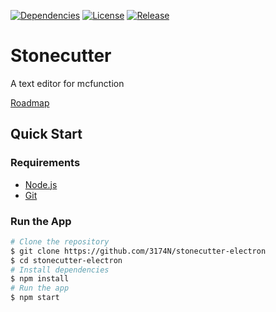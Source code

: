 [![Dependencies](https://img.shields.io/david/3174N/stonecutter-electron)](https://david-dm.org/3174N/stonecutter-electron) [![License](https://img.shields.io/github/license/3174N/stonecutter-electron)](LICENSE) [![Release](https://img.shields.io/github/v/release/3174N/stonecutter-electron?color=informational&include_prereleases)](https://github.com/3174N/stonecutter-electron/releases)

# Stonecutter

A text editor for mcfunction

[Roadmap](https://github.com/3174N/stonecutter-electron/projects/1)

## Quick Start

### Requirements

-   [Node.js](https://nodejs.org/)
-   [Git](https://git-scm.com/)

### Run the App

```bash
# Clone the repository
$ git clone https://github.com/3174N/stonecutter-electron
$ cd stonecutter-electron
# Install dependencies
$ npm install
# Run the app
$ npm start
```
